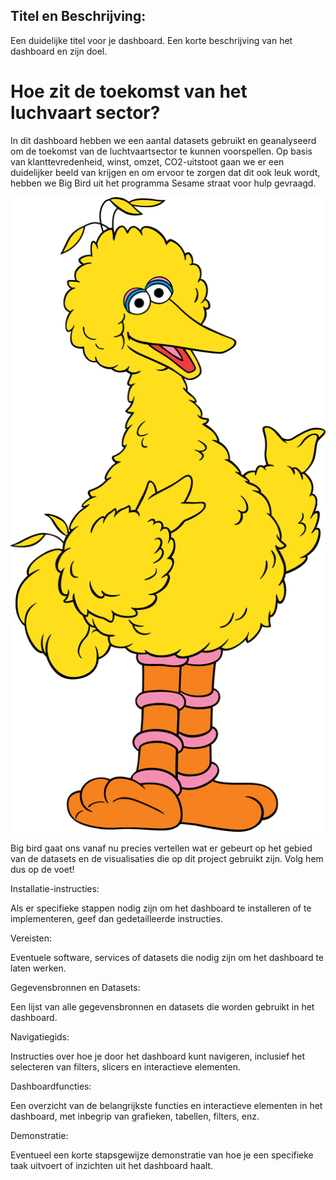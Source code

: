 

## Titel en Beschrijving:

Een duidelijke titel voor je dashboard. Een korte beschrijving van het dashboard en zijn doel.

# Hoe zit de toekomst van het luchvaart sector?

In dit dashboard hebben we een aantal datasets gebruikt en geanalyseerd om de toekomst van de luchtvaartsector te kunnen voorspellen. Op basis van klanttevredenheid, winst, omzet, CO2-uitstoot gaan we er een duidelijker beeld van krijgen en om ervoor te zorgen dat dit ook leuk wordt, hebben we Big Bird uit het programma Sesame straat voor hulp gevraagd.

![alt="Sesame Street Big Bird Cartoon](big_bird.png)

Big bird gaat ons vanaf nu precies vertellen wat er gebeurt op het gebied van de datasets en de visualisaties die op dit project gebruikt zijn. Volg hem dus op de voet!

Installatie-instructies:

Als er specifieke stappen nodig zijn om het dashboard te installeren of te implementeren, geef dan gedetailleerde instructies.

Vereisten:

Eventuele software, services of datasets die nodig zijn om het dashboard te laten werken.

Gegevensbronnen en Datasets:

Een lijst van alle gegevensbronnen en datasets die worden gebruikt in het dashboard.

Navigatiegids:

Instructies over hoe je door het dashboard kunt navigeren, inclusief het selecteren van filters, slicers en interactieve elementen.

Dashboardfuncties:

Een overzicht van de belangrijkste functies en interactieve elementen in het dashboard, met inbegrip van grafieken, tabellen, filters, enz.

Demonstratie:

Eventueel een korte stapsgewijze demonstratie van hoe je een specifieke taak uitvoert of inzichten uit het dashboard haalt.